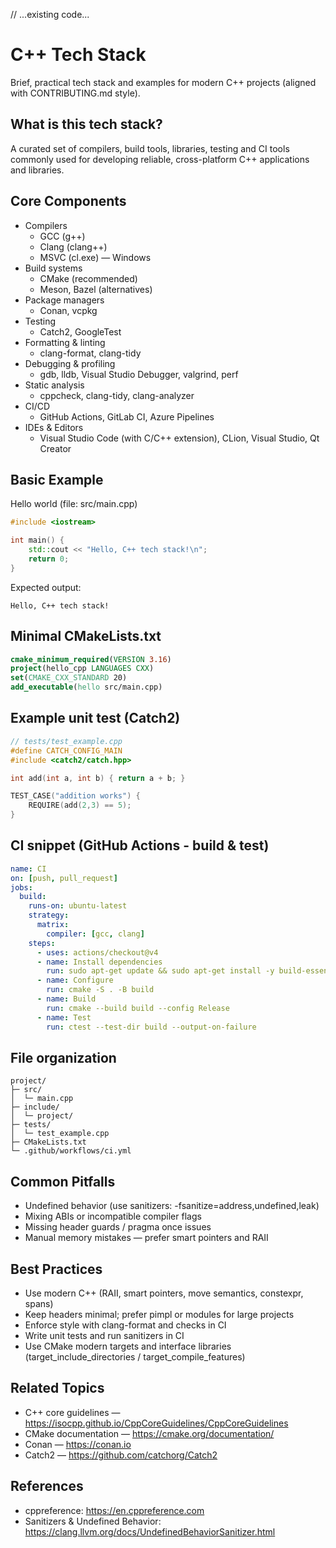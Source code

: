 // ...existing code...
# C++ Tech Stack

Brief, practical tech stack and examples for modern C++ projects (aligned with CONTRIBUTING.md style).

## What is this tech stack?
A curated set of compilers, build tools, libraries, testing and CI tools commonly used for developing reliable, cross-platform C++ applications and libraries.

## Core Components

- Compilers
  - GCC (g++)
  - Clang (clang++)
  - MSVC (cl.exe) — Windows
- Build systems
  - CMake (recommended)
  - Meson, Bazel (alternatives)
- Package managers
  - Conan, vcpkg
- Testing
  - Catch2, GoogleTest
- Formatting & linting
  - clang-format, clang-tidy
- Debugging & profiling
  - gdb, lldb, Visual Studio Debugger, valgrind, perf
- Static analysis
  - cppcheck, clang-tidy, clang-analyzer
- CI/CD
  - GitHub Actions, GitLab CI, Azure Pipelines
- IDEs & Editors
  - Visual Studio Code (with C/C++ extension), CLion, Visual Studio, Qt Creator

## Basic Example

Hello world (file: src/main.cpp)
```cpp
#include <iostream>

int main() {
    std::cout << "Hello, C++ tech stack!\n";
    return 0;
}
```
Expected output:
```
Hello, C++ tech stack!
```

## Minimal CMakeLists.txt
```cmake
cmake_minimum_required(VERSION 3.16)
project(hello_cpp LANGUAGES CXX)
set(CMAKE_CXX_STANDARD 20)
add_executable(hello src/main.cpp)
```

## Example unit test (Catch2)
```cpp
// tests/test_example.cpp
#define CATCH_CONFIG_MAIN
#include <catch2/catch.hpp>

int add(int a, int b) { return a + b; }

TEST_CASE("addition works") {
    REQUIRE(add(2,3) == 5);
}
```

## CI snippet (GitHub Actions - build & test)
```yaml
name: CI
on: [push, pull_request]
jobs:
  build:
    runs-on: ubuntu-latest
    strategy:
      matrix:
        compiler: [gcc, clang]
    steps:
      - uses: actions/checkout@v4
      - name: Install dependencies
        run: sudo apt-get update && sudo apt-get install -y build-essential cmake
      - name: Configure
        run: cmake -S . -B build
      - name: Build
        run: cmake --build build --config Release
      - name: Test
        run: ctest --test-dir build --output-on-failure
```

## File organization
```
project/
├─ src/
│  └─ main.cpp
├─ include/
│  └─ project/
├─ tests/
│  └─ test_example.cpp
├─ CMakeLists.txt
└─ .github/workflows/ci.yml
```

## Common Pitfalls
- Undefined behavior (use sanitizers: -fsanitize=address,undefined,leak)
- Mixing ABIs or incompatible compiler flags
- Missing header guards / pragma once issues
- Manual memory mistakes — prefer smart pointers and RAII

## Best Practices
- Use modern C++ (RAII, smart pointers, move semantics, constexpr, spans)
- Keep headers minimal; prefer pimpl or modules for large projects
- Enforce style with clang-format and checks in CI
- Write unit tests and run sanitizers in CI
- Use CMake modern targets and interface libraries (target_include_directories / target_compile_features)

## Related Topics
- C++ core guidelines — https://isocpp.github.io/CppCoreGuidelines/CppCoreGuidelines
- CMake documentation — https://cmake.org/documentation/
- Conan — https://conan.io
- Catch2 — https://github.com/catchorg/Catch2

## References
- cppreference: https://en.cppreference.com
- Sanitizers & Undefined Behavior: https://clang.llvm.org/docs/UndefinedBehaviorSanitizer.html
